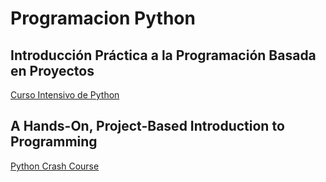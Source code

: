 # Programacion Python
## Introducción Práctica a la Programación Basada en Proyectos

[Curso Intensivo de Python](https://github.com/CamarenaAI/Programacion-Python/tree/main/Books-Libros/Curso%20Intensivo%20de%20Python)

## A Hands-On, Project-Based Introduction to Programming

[Python Crash Course](https://github.com/CamarenaAI/Programacion-Python/tree/main/Books-Libros/Python%20Crash%20Course)
